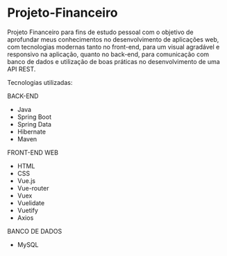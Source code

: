 # Projeto-Financeiro
Projeto Financeiro para fins de estudo pessoal com o objetivo de aprofundar meus conhecimentos no desenvolvimento de aplicações web, com tecnologias modernas tanto no front-end, para um visual agradável e responsivo na aplicação, quanto no back-end, para comunicação com banco de dados e utilização de boas práticas no desenvolvimento de uma API REST.

Tecnologias utilizadas:

BACK-END
* Java
* Spring Boot
* Spring Data
* Hibernate
* Maven
	
FRONT-END WEB
* HTML
* CSS
* Vue.js
* Vue-router
* Vuex
* Vuelidate
* Vuetify
* Axios
	
BANCO DE DADOS
* MySQL
